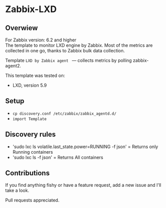 # Zabbix-LXD

## Overwiew

For Zabbix version: 6.2 and higher  
The template to monitor LXD engine by Zabbix.
Most of the metrics are collected in one go, thanks to Zabbix bulk data collection.

Template `LXD by Zabbix agent ` — collects metrics by polling zabbix-agent2.

This template was tested on:

- LXD, version 5.9

## Setup

- `cp discovery.conf /etc/zabbix/zabbix_agentd.d/`
- `import Template`

## Discovery rules

- 'sudo lxc ls volatile.last_state.power=RUNNING -f json' = Returns only Running containers
- 'sudo lxc ls -f json' = Returns All containers


## Contributions

If you find anything fishy or have a feature request, add a new issue and I'll take a look.

Pull requests appreciated.
